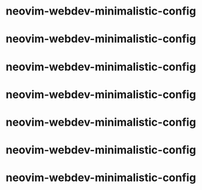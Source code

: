 # neovim-webdev-minimalistic-config
# neovim-webdev-minimalistic-config
# neovim-webdev-minimalistic-config
# neovim-webdev-minimalistic-config
# neovim-webdev-minimalistic-config
# neovim-webdev-minimalistic-config
# neovim-webdev-minimalistic-config
